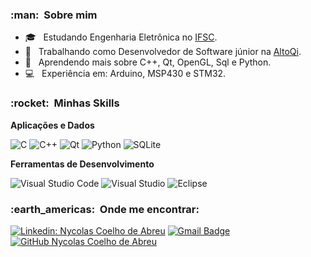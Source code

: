 <h3> :man: &nbsp;Sobre mim </h3>

- 🎓 &nbsp; Estudando Engenharia Eletrônica no <a href="https://www.ifsc.edu.br/web/campus-florianopolis">IFSC</a>.
- 💼 &nbsp; Trabalhando como Desenvolvedor de Software júnior na <a href="https://altoqi.com.br/">AltoQi</a>.
- 🌱 &nbsp; Aprendendo mais sobre C++, Qt, OpenGL, Sql e Python.
- 💻 &nbsp; Experiência em: Arduino, MSP430 e STM32.

<h3> :rocket: &nbsp;Minhas Skills </h3>

**Aplicações e Dados**

  ![C](https://img.shields.io/badge/c-%2300599C.svg?style=for-the-badge&logo=c&logoColor=white)
  ![C++](https://img.shields.io/badge/c++-%2300599C.svg?style=for-the-badge&logo=c%2B%2B&logoColor=white)
  ![Qt](https://img.shields.io/badge/Qt-%23217346.svg?style=for-the-badge&logo=Qt&logoColor=white)
  ![Python](https://img.shields.io/badge/python-3670A0?style=for-the-badge&logo=python&logoColor=ffdd54)
  ![SQLite](https://img.shields.io/badge/sqlite-%2307405e.svg?style=for-the-badge&logo=sqlite&logoColor=white)

**Ferramentas de Desenvolvimento**

  ![Visual Studio Code](https://img.shields.io/badge/Visual%20Studio%20Code-0078d7.svg?style=for-the-badge&logo=visual-studio-code&logoColor=white)
  ![Visual Studio](https://img.shields.io/badge/Visual%20Studio-5C2D91.svg?style=for-the-badge&logo=visual-studio&logoColor=white)
  ![Eclipse](https://img.shields.io/badge/Eclipse-FE7A16.svg?style=for-the-badge&logo=Eclipse&logoColor=white)

<h3> :earth_americas: &nbsp;Onde me encontrar: </h3> 

[![Linkedin: Nycolas Coelho de Abreu](https://img.shields.io/badge/-Nycolas-blue?style=flat-square&logo=Linkedin&logoColor=white&link=https://www.linkedin.com/in/nycolas-coelho-de-abreu/)](https://www.linkedin.com/in/nycolas-coelho-de-abreu/)
[![Gmail Badge](https://img.shields.io/badge/Email-nyco__abreu%40hotmail.com-blue)](mailto:nyco_abreu@hotmail.com)
[![GitHub Nycolas Coelho de Abreu]( https://img.shields.io/github/followers/nycolasabreu?label=follow&style=social)](https://github.com/nycolasabreu)
